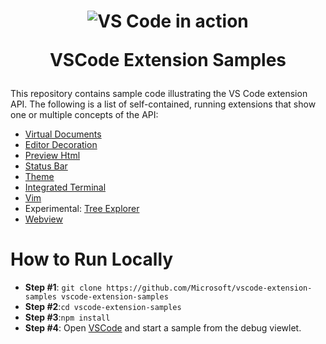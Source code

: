 <h1 align="center">
  <img alt="VS Code in action" src="https://cloud.githubusercontent.com/assets/11839736/16642200/6624dde0-43bd-11e6-8595-c81885ba0dc2.png">

  VSCode Extension Samples
</h1>


This repository contains sample code illustrating the VS Code extension API. The following is a
list of self-contained, running extensions that show one or multiple concepts of the API:

* [Virtual Documents](/contentprovider-sample/README.md)
* [Editor Decoration](/decorator-sample/README.md)
* [Preview Html](/previewhtml-sample/README.md)
* [Status Bar](/statusbar-sample/README.md)
* [Theme](/theme-sample)
* [Integrated Terminal](/terminal-sample/README.md)
* [Vim](/vim-sample/README.md)
* Experimental: [Tree Explorer](/tree-view-sample/README.md)
* [Webview](/webview-sample/README.md)

# How to Run Locally

* **Step #1**: `git clone https://github.com/Microsoft/vscode-extension-samples vscode-extension-samples`
* **Step #2**:`cd vscode-extension-samples`
* **Step #3**:`npm install`
* **Step #4**: Open [VSCode](https://code.visualstudio.com/) and start a sample from the debug viewlet.
